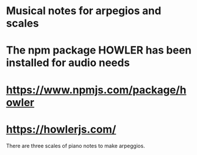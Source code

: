# Musical notes for arpegios and scales

# The npm package HOWLER has been installed for audio needs

# https://www.npmjs.com/package/howler

# https://howlerjs.com/

There are three scales of piano notes to make arpeggios.
